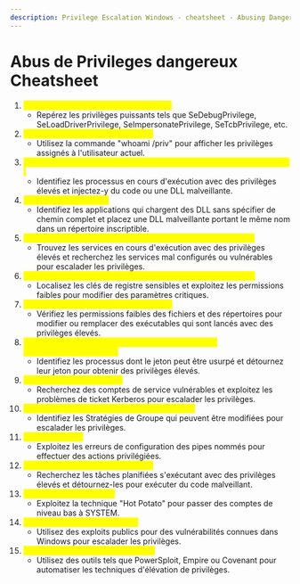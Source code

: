 ```yaml
---
description: Privilege Escalation Windows - cheatsheet - Abusing Dangerous Privileges
---
```


# Abus de Privileges dangereux Cheatsheet



1. <mark style="color:yellow;">Identification des Privilèges Dangereux :</mark>
   * Repérez les privilèges puissants tels que SeDebugPrivilege, SeLoadDriverPrivilege, SeImpersonatePrivilege, SeTcbPrivilege, etc.
2. <mark style="color:yellow;">Vérification des Privilèges Actuels :</mark>
   * Utilisez la commande "whoami /priv" pour afficher les privilèges assignés à l'utilisateur actuel.
3. <mark style="color:yellow;">Captation de Processus (Élévation de Privileges avec SeDebugPrivilege) :</mark>
   * Identifiez les processus en cours d'exécution avec des privilèges élevés et injectez-y du code ou une DLL malveillante.
4. <mark style="color:yellow;">Détournement de DLL :</mark>
   * Identifiez les applications qui chargent des DLL sans spécifier de chemin complet et placez une DLL malveillante portant le même nom dans un répertoire inscriptible.
5. <mark style="color:yellow;">Services (Élévation de Privileges avec SeLoadDriverPrivilege) :</mark>
   * Trouvez les services en cours d'exécution avec des privilèges élevés et recherchez les services mal configurés ou vulnérables pour escalader les privilèges.
6. <mark style="color:yellow;">Clés de Registre (Élévation de Privileges avec SeTcbPrivilege) :</mark>
   * Localisez les clés de registre sensibles et exploitez les permissions faibles pour modifier des paramètres critiques.
7. <mark style="color:yellow;">Permissions de Fichier et de Répertoire :</mark>
   * Vérifiez les permissions faibles des fichiers et des répertoires pour modifier ou remplacer des exécutables qui sont lancés avec des privilèges élevés.
8. <mark style="color:yellow;">Manipulation de Jetons (Élévation de Privileges avec SeImpersonatePrivilege) :</mark>
   * Identifiez les processus dont le jeton peut être usurpé et détournez leur jeton pour obtenir des privilèges élevés.
9. <mark style="color:yellow;">Abus de Tickets Kerberos :</mark>
   * Recherchez des comptes de service vulnérables et exploitez les problèmes de ticket Kerberos pour escalader les privilèges.
10. <mark style="color:yellow;">Exploitation des Stratégies de Groupe Faibles :</mark>
    * Identifiez les Stratégies de Groupe qui peuvent être modifiées pour escalader les privilèges.
11. <mark style="color:yellow;">Pipes Nommés :</mark>
    * Exploitez les erreurs de configuration des pipes nommés pour effectuer des actions privilégiées.
12. <mark style="color:yellow;">Exploitation des Tâches Planifiées :</mark>
    * Recherchez les tâches planifiées s'exécutant avec des privilèges élevés et détournez-les pour exécuter du code malveillant.
13. <mark style="color:yellow;">Technique "Hot Potato" :</mark>
    * Exploitez la technique "Hot Potato" pour passer des comptes de niveau bas à SYSTEM.
14. <mark style="color:yellow;">Utilisation d'Exploits Windows :</mark>
    * Utilisez des exploits publics pour des vulnérabilités connues dans Windows pour escalader les privilèges.
15. <mark style="color:yellow;">PowerSploit et Autres Frameworks :</mark>
    * Utilisez des outils tels que PowerSploit, Empire ou Covenant pour automatiser les techniques d'élévation de privilèges.
